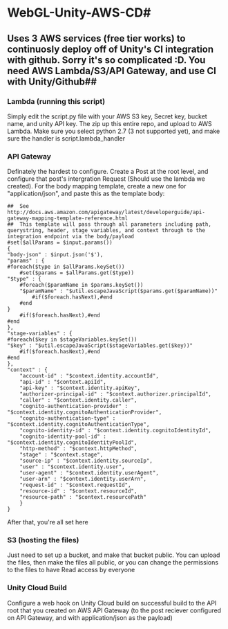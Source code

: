 # WebGL-Unity-AWS-CD#
## Uses 3 AWS services (free tier works) to continuosly deploy off of Unity's CI integration with github. Sorry it's so complicated :D. You need AWS Lambda/S3/API Gateway, and use CI with Unity/Github##
### Lambda (running this script) ###
Simply edit the script.py file with your AWS S3 key, Secret key, bucket name, and unity API key. The zip up this entire repo, and upload to AWS Lambda. Make sure you select python 2.7 (3 not supported yet), and make sure the handler is script.lambda_handler
### API Gateway ###
Definately the hardest to configure. Create a Post at the root level, and configure that post's intergration Request (Should use the lambda we created). For the body mapping template, create a new one for "application/json", and paste this as the template body: 
```
##  See http://docs.aws.amazon.com/apigateway/latest/developerguide/api-gateway-mapping-template-reference.html
##  This template will pass through all parameters including path, querystring, header, stage variables, and context through to the integration endpoint via the body/payload
#set($allParams = $input.params())
{
"body-json" : $input.json('$'),
"params" : {
#foreach($type in $allParams.keySet())
    #set($params = $allParams.get($type))
"$type" : {
    #foreach($paramName in $params.keySet())
    "$paramName" : "$util.escapeJavaScript($params.get($paramName))"
        #if($foreach.hasNext),#end
    #end
}
    #if($foreach.hasNext),#end
#end
},
"stage-variables" : {
#foreach($key in $stageVariables.keySet())
"$key" : "$util.escapeJavaScript($stageVariables.get($key))"
    #if($foreach.hasNext),#end
#end
},
"context" : {
    "account-id" : "$context.identity.accountId",
    "api-id" : "$context.apiId",
    "api-key" : "$context.identity.apiKey",
    "authorizer-principal-id" : "$context.authorizer.principalId",
    "caller" : "$context.identity.caller",
    "cognito-authentication-provider" : "$context.identity.cognitoAuthenticationProvider",
    "cognito-authentication-type" : "$context.identity.cognitoAuthenticationType",
    "cognito-identity-id" : "$context.identity.cognitoIdentityId",
    "cognito-identity-pool-id" : "$context.identity.cognitoIdentityPoolId",
    "http-method" : "$context.httpMethod",
    "stage" : "$context.stage",
    "source-ip" : "$context.identity.sourceIp",
    "user" : "$context.identity.user",
    "user-agent" : "$context.identity.userAgent",
    "user-arn" : "$context.identity.userArn",
    "request-id" : "$context.requestId",
    "resource-id" : "$context.resourceId",
    "resource-path" : "$context.resourcePath"
    }
}
```
After that, you're all set here
### S3 (hosting the files) ### 
Just need to set up a bucket, and make that bucket public. You can upload the files, then make the files all public, or you can change the permissions to the files to have Read access by everyone
### Unity Cloud Build ### 
Configure a web hook on Unity Cloud build on successful build to the API root that you created on AWS API Gateway (to the post reciever configured on API Gateway, and with application/json as the payload)
